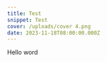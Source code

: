 ```yaml
---
title: Test
snippet: Test
cover: /uploads/cover 4.png
date: 2023-11-18T08:00:00.000Z
---
```


Hello word
